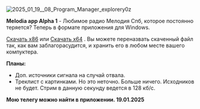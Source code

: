 ![2025_01_19__08_Program_Manager_explorery0z](https://github.com/user-attachments/assets/aafa11ae-20ca-454d-b329-4a0182d814bf)

**Melodia app Alpha 1** - Любимое радио Мелодия Спб, которое постоянно теряется? Теперь в формате приложения для Windows. 

[Скачать х86]( https://github.com/zalupakonya/Melodia_app/releases/download/Melodia_app/Melodia.app.alpha.1_Win32.exe) или 
[Скачать х64](https://github.com/zalupakonya/Melodia_app/releases/download/Melodia_app/Melodia.app.alpha.1_Win64.exe) .
Вы можете переназвать скаченный файл так, как вам заблагорасудится, и хранить его в любом месте вашего компуктера.

**Планы:** 
- Доп. источники сигнала на случай отвала. 
- Треклист с картинками. Но это неточно. 
Больше ничего. Исходников не будет. Стрим в данную секунду ведется в 128 кб/с. 

**Мою телегу можно найти в приложении.
19.01.2025**
